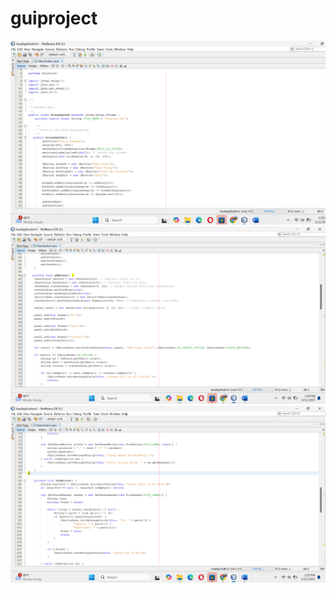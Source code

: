 # guiproject
![image alt](https://github.com/clertjames21/guiproject/blob/c97e90170f67cf20879b7ae6b14ccc0640433528/Screenshot%202025-05-11%20132015.png)
![image alt](https://github.com/clertjames21/guiproject/blob/0d71a491e13de7daf4e6646ee0d3ca188185f1ad/Screenshot%202025-05-11%20132030.png)
![image alt](https://github.com/clertjames21/guiproject/blob/37478a06b9cb68d14193de0fc538baedc7b0775e/Screenshot%202025-05-11%20132047.png)
